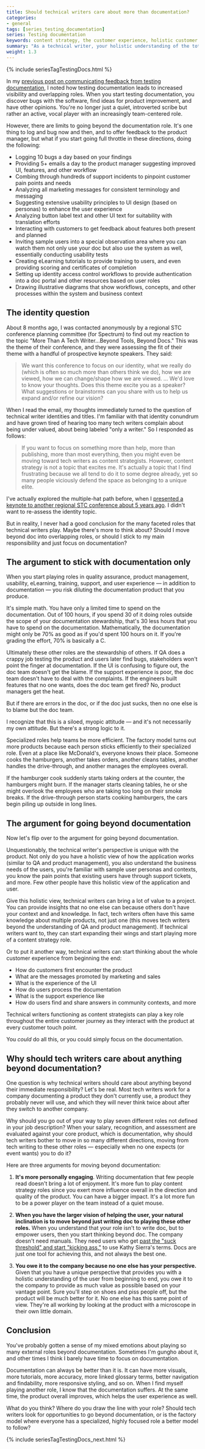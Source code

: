 ```yaml
---
title: Should technical writers care about more than documentation?
categories:
- general
tags: [series_testing_documentation]
series: Testing documentation
keywords: content strategy, the customer experience, holistic customer journeys
summary: "As a technical writer, your holistic understanding of the total customer journey allows you to extend beyond your doc-writing role to wear other hats with usability, quality assurance, product management, training, support, and more. But the more time you spend in these other roles, the less time you have to spend on documentation, which results in a weaker doc product."
weight: 1.3
---
```

{% include seriesTagTestingDocs.html %}

In my [previous post on communicating feedback from testing documentation](http://idratherbewriting.com/2015/07/10/communicating-feedback-from-testing/), I noted how testing documentation leads to increased visibility and overlapping roles. When you start testing documentation, you discover bugs with the software, find ideas for product improvement, and have other opinions. You're no longer just a quiet, introverted scribe but rather an active, vocal player with an increasingly team-centered role.

However, there are limits to going beyond the documentation role. It's one thing to log and bug now and then, and to offer feedback to the product manager, but what if you start going full throttle in these directions, doing the following:

* Logging 10 bugs a day based on your findings
* Providing 5+ emails a day to the product manager suggesting improved UI, features, and other workflow
* Combing through hundreds of support incidents to pinpoint customer pain points and needs
* Analyzing all marketing messages for consistent terminology and messaging
* Suggesting extensive usability principles to UI design (based on personas) to enhance the user experience
* Analyzing button label text and other UI text for suitability with translation efforts
* Interacting with customers to get feedback about features both present and planned
* Inviting sample users into a special observation area where you can watch them not only use your doc but also use the system as well, essentially conducting usability tests
* Creating eLearning tutorials to provide training to users, and even providing scoring and certificates of completion
* Setting up identity access control workflows to provide authentication into a doc portal and other resources based on user roles
* Drawing illustrative diagrams that show workflows, concepts, and other processes within the system and business context

## The identity question

About 8 months ago, I was contacted anonymously by a regional STC conference planning committee (for Spectrum) to find out my reaction to the topic "More Than A Tech Writer...Beyond Tools, Beyond Docs." This was the theme of their conference, and they were assessing the fit of their theme with a handful of prospective keynote speakers. They said: 

>We want this conference to focus on our identity, what we really do (which is often so much more than others think we do), how we are viewed, how we can change/shape how we are viewed. ... We'd love to know your thoughts. Does this theme excite you as a speaker? What suggestions or brainstorms can you share with us to help us expand and/or refine our vision?

When I read the email, my thoughts immediately turned to the question of technical writer identities and titles. I'm familiar with that identity conundrum and have grown tired of hearing too many tech writers complain about being under valued, about being labeled "only a writer." So I responded as follows:

>If you want to focus on something more than help, more than publishing, more than most everything, then you might even be moving toward tech writers as content strategists. However, content strategy is not a topic that excites me. It's actually a topic that I find frustrating because we all tend to do it to some degree already, yet so many people viciously defend the space as belonging to a unique elite.  

I've actually explored the multiple-hat path before, when I [presented a keynote to another regional STC conference about 5 years ago](http://idratherbewriting.com/2010/04/11/if-youre-in-atlanta-next-week-be-sure-to-check-out-currents/). I didn't want to re-assess the identity topic. 

But in reality, I never had a good conclusion for the many faceted roles that technical writers play. Maybe there's more to think about? Should I move beyond doc into overlapping roles, or should I stick to my main responsibility and just focus on documentation?

## The argument to stick with documentation only

When you start playing roles in quality assurance, product management, usability, eLearning, training, support, and user experience — in addition to documentation — you risk diluting the documentation product that you produce. 

It's simple math. You have only a limited time to spend on the documentation. Out of 100 hours, if you spend 30 of it doing roles outside the scope of your documentation stewardship, that's 30 less hours that you have to spend on the documentation. Mathematically, the documentation might only be 70% as good as if you'd spent 100 hours on it. If you're grading the effort, 70% is basically a C.

Ultimately these other roles are the stewardship of others. If QA does a crappy job testing the product and users later find bugs, stakeholders won't point the finger at documentation. If the UI is confusing to figure out, the doc team doesn't get the blame. If the support experience is poor, the doc team doesn't have to deal with the complaints. If the engineers built features that no one wants, does the doc team get fired? No, product managers get the heat. 

But if there are errors in the doc, or if the doc just sucks, then no one else is to blame but the doc team.

I recognize that this is a siloed, myopic attitude — and it's not necessarily my own attitude. But there's a strong logic to it.

Specialized roles help teams be more efficient. The factory model turns out more products because each person sticks efficiently to their specialized role. Even at a place like McDonald's, everyone knows their place. Someone cooks the hamburgers, another takes orders, another cleans tables, another handles the drive-through, and another manages the employees overall. 

If the hamburger cook suddenly starts taking orders at the counter, the hamburgers might burn. If the manager starts cleaning tables, he or she might overlook the employees who are taking too long on their smoke breaks. If the drive-through person starts cooking hamburgers, the cars begin piling up outside in long lines.

## The argument for going beyond documentation

Now let's flip over to the argument for going beyond documentation. 

Unquestionably, the technical writer's perspective is unique with the product. Not only do you have a holistic view of how the application works (similar to QA and product management), you also understand the business needs of the users, you're familiar with sample user personas and contexts, you know the pain points that existing users have through support tickets, and more. Few other people have this holistic view of the application and user.

Give this holistic view, technical writers can bring a lot of value to a project. You can provide insights that no one else can because others don't have your context and and knowledge. In fact, tech writers often have this same knowledge about multiple products, not just one (this moves tech writers beyond the understanding of QA and product management). If technical writers want to, they can start expanding their wings and start playing more of a content strategy role.

Or to put it another way, technical writers can start thinking about the whole customer experience from beginning the end: 

* How do customers first encounter the product
* What are the messages promoted by marketing and sales
* What is the experience of the UI
* How do users process the documentation
* What is the support experience like
* How do users find and share answers in community contexts, and more

Technical writers functioning as content strategists can play a key role throughout the entire customer journey as they interact with the product at every customer touch point.

You *could* do all this, or you could simply focus on the documentation. 

## Why should tech writers care about anything beyond documentation?

One question is why technical writers should care about anything beyond their immediate responsibility? Let's be real. Most tech writers work for a company documenting a product they don't currently use, a product they probably never will use, and which they will never think twice about after they switch to another company.

Why should you go out of your way to play seven different roles not defined in your job description? When your salary, recognition, and assessment are evaluated against your core product, which is documentation, why should tech writers bother to move in so many different directions, moving from tech writing to these other roles &mdash; especially when no one expects (or event wants) you to do it?

Here are three arguments for moving beyond documentation:

1. **It's more personally engaging**. Writing documentation that few people read doesn't bring a lot of enjoyment. It's more fun to play content strategy roles since you exert more influence overall in the direction and quality of the product. You can have a bigger impact. It's a lot more fun to be a  power player on the team instead of a quiet mouse.

2. **When you have the larger vision of helping the user, your natural inclination is to move beyond just writing doc to playing these other roles.** When you understand that your role isn't to write doc, but to empower users, then you start thinking beyond doc. The company doesn't need manuals. They need users who get [past the "suck threshold" and start "kicking ass,"](http://headrush.typepad.com/creating_passionate_users/2005/10/getting_users_p.html) to use Kathy Sierra's terms. Docs are just one tool for achieving this, and not always the best one.

3. **You owe it to the company because no one else has your perspective.**  Given that you have a unique perspective that provides you with a holistic understanding of the user from beginning to end, you owe it to the company to provide as much value as possible based on your vantage point. Sure you'll step on shoes and piss people off, but the product will be much better for it. No one else has this same point of view. They're all working by looking at the product with a microscope in their own little domain. 

## Conclusion
You've probably gotten a sense of my mixed emotions about playing so many external roles beyond documentation. Sometimes I'm gungho about it, and other times I think I barely have time to focus on documentation. 

Documentation can always be better than it is. It can have more visuals, more tutorials, more accuracy, more linked glossary terms, better navigation and findability, more responsive styling, and so on. When I find myself playing another role, I know that the documentation suffers. At the same time, the product overall improves, which helps the user experience as well.

What do you think? Where do you draw the line with your role? Should tech writers look for opportunities to go beyond documentation, or is the factory model where everyone has a specialized, highly focused role a better model to follow?

{% include seriesTagTestingDocs_next.html %}